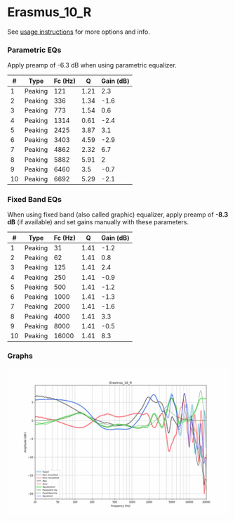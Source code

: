 # Erasmus_10_R
See [usage instructions](https://github.com/jaakkopasanen/AutoEq#usage) for more options and info.

### Parametric EQs
Apply preamp of -6.3 dB when using parametric equalizer.

|   # | Type    |   Fc (Hz) |    Q |   Gain (dB) |
|-----|---------|-----------|------|-------------|
|   1 | Peaking |       121 | 1.21 |         2.3 |
|   2 | Peaking |       336 | 1.34 |        -1.6 |
|   3 | Peaking |       773 | 1.54 |         0.6 |
|   4 | Peaking |      1314 | 0.61 |        -2.4 |
|   5 | Peaking |      2425 | 3.87 |         3.1 |
|   6 | Peaking |      3403 | 4.59 |        -2.9 |
|   7 | Peaking |      4862 | 2.32 |         6.7 |
|   8 | Peaking |      5882 | 5.91 |         2   |
|   9 | Peaking |      6460 | 3.5  |        -0.7 |
|  10 | Peaking |      6692 | 5.29 |        -2.1 |

### Fixed Band EQs
When using fixed band (also called graphic) equalizer, apply preamp of **-8.3 dB** (if available) and set gains manually with these parameters.

|   # | Type    |   Fc (Hz) |    Q |   Gain (dB) |
|-----|---------|-----------|------|-------------|
|   1 | Peaking |        31 | 1.41 |        -1.2 |
|   2 | Peaking |        62 | 1.41 |         0.8 |
|   3 | Peaking |       125 | 1.41 |         2.4 |
|   4 | Peaking |       250 | 1.41 |        -0.9 |
|   5 | Peaking |       500 | 1.41 |        -1.2 |
|   6 | Peaking |      1000 | 1.41 |        -1.3 |
|   7 | Peaking |      2000 | 1.41 |        -1.6 |
|   8 | Peaking |      4000 | 1.41 |         3.3 |
|   9 | Peaking |      8000 | 1.41 |        -0.5 |
|  10 | Peaking |     16000 | 1.41 |         8.3 |

### Graphs
![](./Erasmus_10_R.png)
